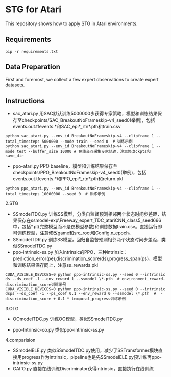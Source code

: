 # STG for Atari

This repository shows how to apply STG in Atari environments.

## Requirements

```
pip -r requirements.txt
```

## Data Preparation

First and foremost, we collect a few expert observations to create expert datasets. 



## Instructions

- sac_atari.py 用SAC默认训练5000000步获得专家策略，模型和训练结果保存至checkpoints/SAC_BreakoutNoFrameskip-v4_seed0(举例)，包括events.out.tfevents.\*和SAC_epi\*_rtn\*.pth和train.csv
``` 
python sac_atari.py --env_id BreakoutNoFrameskip-v4 --clipframe 1 --total_timesteps 5000000 --mode train --seed 0  # 训练示例
python sac_atari.py --env_id BreakoutNoFrameskip-v4 --clipframe 1 --mode test --buffer_size 10000 # 在线交互采集专家轨迹，注意修改ckpts和save_dir
```

- ppo-atari.py PPO baseline，模型和训练结果保存至checkpoints/PPO_BreakoutNoFrameskip-v4_seed0(举例)，包括events.out.tfevents.\*和PPO_epi\*_rtn\*.pth和return.pkl
``` 
python ppo_atari.py --env_id BreakoutNoFrameskip-v4 --clipframe 1 --total_timesteps 10000000 --seed 0  # 训练示例
```

2.STG

- SSmodelTDC.py 训练SS模型，分类自监督预测相邻两个状态时间步差距，结果保存在ssmodel-exp\Freeway_expert_TDC_atariCNN_class5_seed666中，包括\*.pt(完整模型而不是仅模型参数)和训练数据train.csv。直接运行即可训练模型，注意修改game和src_root和Config.n_epoch。
- SSmodelTDR.py 训练SS模型，回归自监督预测相邻两个状态时间步差距，类似SSmodelTDC.py
- ppo-intrinsic-ss.py 加入intrinsic的PPO，三种intrinsic：prediction_error(pe),discrimination_score(ds),progress_span(ps)，模型和训练结果保存同上，注意ss_rewards.pkl

``` 
CUDA_VISIBLE_DEVICES=0 python ppo-intrinsic-ss.py --seed 0 --intrinsic ds --ds_coef -1 --env_reward 1 --ssmodel \*.pth  # environment_reward-discrimination_score训练示例
CUDA_VISIBLE_DEVICES=0 python ppo-intrinsic-ss.py --seed 0 --intrinsic dsps --ds_coef -1 --ps_coef 0.1 --env_reward 0 --ssmodel \*.pth  #  -discrimination_score + 0.1 * temporal_progress训练示例
```

3.OTG

- OOmodelTDC.py 训练OO模型，类似SSmodelTDC.py

- ppo-Intrinsic-oo.py 类似ppo-intrinsic-ss.py

4.comparision

- SSmodelELE.py 类似SSmodelTDC.py使用，减少了SSTransformer模块直接用progress作为intrinsic，pipeline也是先SSmodelELE.py预训练再ppo-intrinsic-ss.py
- GAIfO.py 直接在线训练Discriminator获得intrinsic，直接执行在线训练

## 
